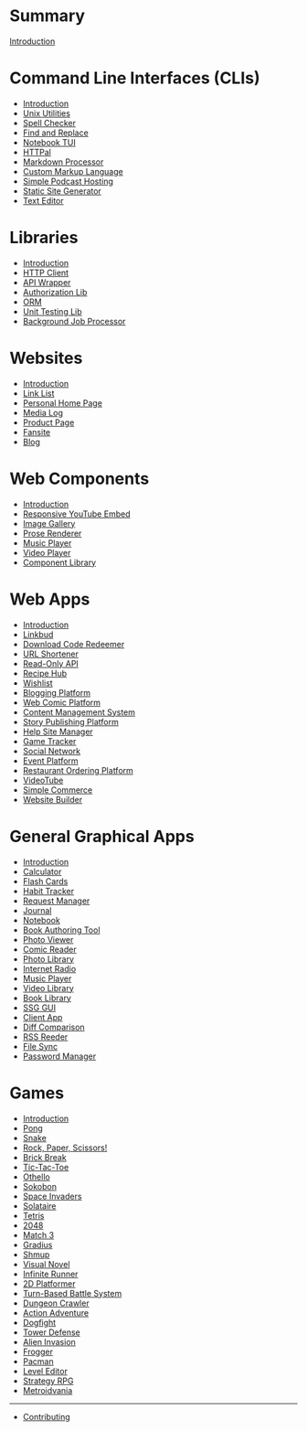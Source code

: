 # Summary

[Introduction](./_introduction.md)

# Command Line Interfaces (CLIs)

- [Introduction](./command-line-interfaces/_introduction.md)
- [Unix Utilities](./command-line-interfaces/unix-utilities.md)
- [Spell Checker](./command-line-interfaces/spell-checker.md)
- [Find and Replace](./command-line-interfaces/find-and-replace.md)
- [Notebook TUI](./command-line-interfaces/notebook-tui.md)
- [HTTPal](./command-line-interfaces/httpal.md)
- [Markdown Processor](./command-line-interfaces/markdown-processor.md)
- [Custom Markup Language](./command-line-interfaces/custom-markup-language.md)
- [Simple Podcast Hosting](./command-line-interfaces/simple-podcast-hosting.md)
- [Static Site Generator](./command-line-interfaces/static-site-generator.md)
- [Text Editor](./command-line-interfaces/text-editor.md)

# Libraries

- [Introduction](./libraries/_introduction.md)
- [HTTP Client](./libraries/http-client.md)
- [API Wrapper](./libraries/api-wrapper.md)
- [Authorization Lib](./libraries/authorization-lib.md)
- [ORM](./libraries/orm.md)
- [Unit Testing Lib](./libraries/unit-testing-lib.md)
- [Background Job Processor](./libraries/background-job-processor.md)

# Websites

- [Introduction](./websites/_introduction.md)
- [Link List](./websites/link-list.md)
- [Personal Home Page](./websites/homepage.md)
- [Media Log](./websites/media-log.md)
- [Product Page](./websites/product-page.md)
- [Fansite](./websites/fansite.md)
- [Blog](./websites/blog.md)

# Web Components

- [Introduction](./web-components/_introduction.md)
- [Responsive YouTube Embed](./web-components/responsive-youtube-embed.md)
- [Image Gallery](./web-components/image-gallery.md)
- [Prose Renderer](./web-components/prose-renderer.md)
- [Music Player](./web-components/music-player.md)
- [Video Player](./web-components/video-player.md)
- [Component Library](./web-components/component-library.md)

# Web Apps

- [Introduction](./web-apps/_introduction.md)
- [Linkbud](./web-apps/linkbud.md)
- [Download Code Redeemer](./web-apps/vinyl-code-redeemer.md)
- [URL Shortener](./web-apps/url-shortener.md)
- [Read-Only API](./web-apps/read-only-api.md)
- [Recipe Hub](./web-apps/recipehub.md)
- [Wishlist](./web-apps/wishlist.md)
- [Blogging Platform](./web-apps/blogging-platform.md)
- [Web Comic Platform](./web-apps/web-comic-platform.md)
- [Content Management System](./web-apps/content-management-system.md)
- [Story Publishing Platform](./web-apps/story-publishing-platform.md)
- [Help Site Manager](./web-apps/help-site-manager.md)
- [Game Tracker](./web-apps/game-tracker.md)
- [Social Network](./web-apps/social-network.md)
- [Event Platform](./web-apps/event-platform.md)
- [Restaurant Ordering Platform](./web-apps/restaurant-ordering-platform.md)
- [VideoTube](./web-apps/videotube.md)
- [Simple Commerce](./web-apps/simple-commerce.md)
- [Website Builder](./web-apps/website-builder.md)

# General Graphical Apps

- [Introduction](./general-graphical-apps/_introduction.md)
- [Calculator](./general-graphical-apps/calculator.md)
- [Flash Cards](./general-graphical-apps/flash-cards.md)
- [Habit Tracker](./general-graphical-apps/habit-tracker.md)
- [Request Manager](./general-graphical-apps/request-manager.md)
- [Journal](./general-graphical-apps/journal.md)
- [Notebook](./general-graphical-apps/notebook.md)
- [Book Authoring Tool](./general-graphical-apps/book-authoring-tool.md)
- [Photo Viewer](./general-graphical-apps/photo-viewer.md)
- [Comic Reader](./general-graphical-apps/comic-reader.md)
- [Photo Library](./general-graphical-apps/photo-library.md)
- [Internet Radio](./general-graphical-apps/internet-radio.md)
- [Music Player](./general-graphical-apps/music-player.md)
- [Video Library](./general-graphical-apps/video-library.md)
- [Book Library](./general-graphical-apps/book-library.md)
- [SSG GUI](./general-graphical-apps/static-site-generator-gui.md)
- [Client App](./general-graphical-apps/client-app.md)
- [Diff Comparison](./general-graphical-apps/diff-comparison.md)
- [RSS Reeder](./general-graphical-apps/rss-reader.md)
- [File Sync](./general-graphical-apps/file-sync.md)
- [Password Manager](./general-graphical-apps/password-manager.md)

# Games

- [Introduction](./games/_introduction.md)
- [Pong](./games/pong.md)
- [Snake](./games/snake.md)
- [Rock, Paper, Scissors!](./games/rock-paper-scissors.md)
- [Brick Break](./games/brick-break.md)
- [Tic-Tac-Toe](./games/tic-tac-toe.md)
- [Othello]()
- [Sokobon]()
- [Space Invaders]()
- [Solataire]()
- [Tetris]()
- [2048]()
- [Match 3]()
- [Gradius]()
- [Shmup]()
- [Visual Novel]()
- [Infinite Runner](./games/infinite-runner.md)
- [2D Platformer](./games/2d-platformer.md)
- [Turn-Based Battle System](./games/turn-based-battle-system.md)
- [Dungeon Crawler](./games/dungeon-crawler.md)
- [Action Adventure]()
- [Dogfight]()
- [Tower Defense]()
- [Alien Invasion](./games/alien-invasion.md)
- [Frogger]()
- [Pacman]()
- [Level Editor]()
- [Strategy RPG]()
- [Metroidvania]()

----------

- [Contributing](./contributing.md)
